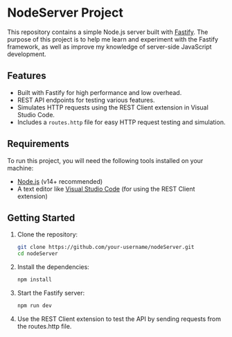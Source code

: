 # NodeServer Project

This repository contains a simple Node.js server built with [Fastify](https://www.fastify.io/). The purpose of this project is to help me learn and experiment with the Fastify framework, as well as improve my knowledge of server-side JavaScript development.

## Features

- Built with Fastify for high performance and low overhead.
- REST API endpoints for testing various features.
- Simulates HTTP requests using the REST Client extension in Visual Studio Code.
- Includes a `routes.http` file for easy HTTP request testing and simulation.

## Requirements

To run this project, you will need the following tools installed on your machine:

- [Node.js](https://nodejs.org/en/) (v14+ recommended)
- A text editor like [Visual Studio Code](https://code.visualstudio.com/) (for using the REST Client extension)

## Getting Started

1. Clone the repository:
   ```bash
   git clone https://github.com/your-username/nodeServer.git
   cd nodeServer
   ```
2. Install the dependencies:
    ```bash
   npm install
   ```
3. Start the Fastify server:
    ```bash
   npm run dev
   ```
4. Use the REST Client extension to test the API by sending requests from the routes.http file.
